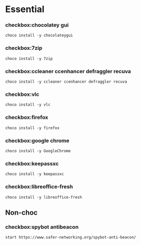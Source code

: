 # Essential

### checkbox:chocolatey gui
`choco install -y chocolateygui`

### checkbox:7zip
`choco install -y 7zip`

### checkbox:ccleaner ccenhancer defraggler recuva
`choco install -y ccleaner ccenhancer defraggler recuva`

### checkbox:vlc
`choco install -y vlc`

### checkbox:firefox
`choco install -y firefox`

### checkbox:google chrome
`choco install -y GoogleChrome`

### checkbox:keepassxc
`choco install -y keepassxc`

### checkbox:libreoffice-fresh
`choco install -y libreoffice-fresh`


## Non-choc

### checkbox:spybot antibeacon
`start https://www.safer-networking.org/spybot-anti-beacon/`

